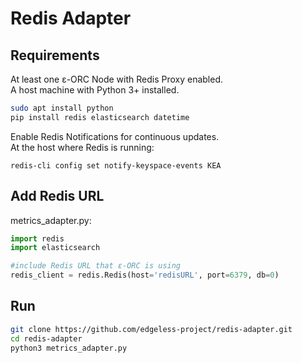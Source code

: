 

# Redis Adapter

## Requirements
At least one ε-ORC Node with Redis Proxy enabled.  
A host machine with Python 3+ installed.  


```bash
sudo apt install python
pip install redis elasticsearch datetime
```
Enable Redis Notifications for continuous updates.  
At the host where Redis is running:
```
redis-cli config set notify-keyspace-events KEA
```

## Add Redis URL
metrics_adapter.py:

```python
import redis
import elasticsearch

#include Redis URL that ε-ORC is using
redis_client = redis.Redis(host='redisURL', port=6379, db=0)
```

## Run
```bash
git clone https://github.com/edgeless-project/redis-adapter.git
cd redis-adapter
python3 metrics_adapter.py
```
